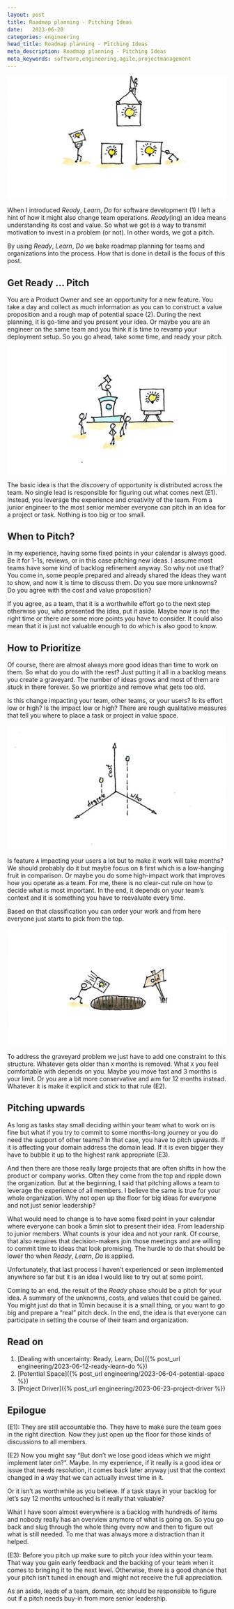 ```yaml
---
layout: post
title: Roadmap planning - Pitching Ideas
date:   2023-06-20
categories: engineering
head_title: Roadmap planning - Pitching Ideas
meta_description: Roadmap planning - Pitching Ideas
meta_keywords: software,engineering,agile,projectmanagement
---
```


![watercolor drawing: every member of a team adds their ideas to the pool](/assets/img/pitch_collect_ideas.jpg)

When I introduced *Ready*, *Learn*, *Do* for software development (1) I left a hint of how it might also change team operations. *Ready*(ing) an idea means understanding its cost and value. So what we got is a way to transmit motivation to invest in a problem (or not). In other words, we got a pitch.

By using *Ready*, *Learn*, *Do* we bake roadmap planning for teams and organizations into the process. How that is done in detail is the focus of this post.

## Get Ready … Pitch
You are a Product Owner and see an opportunity for a new feature. You take a day and collect as much information as you can to construct a value proposition and a rough map of potential space (2). During the next planning, it is go-time and you present your idea. Or maybe you are an engineer on the same team and you think it is time to revamp your deployment setup. So you go ahead, take some time, and ready your pitch.

![watercolor drawing: vote on ideas to put them in the backlog](/assets/img/pitch_vote.jpeg)

The basic idea is that the discovery of opportunity is distributed across the team. No single lead is responsible for figuring out what comes next (E1). Instead, you leverage the experience and creativity of the team. From a junior engineer to the most senior member everyone can pitch in an idea for a project or task. Nothing is too big or too small.

## When to Pitch?
In my experience, having some fixed points in your calendar is always good. Be it for 1-1s, reviews, or in this case pitching new ideas. I assume most teams have some kind of backlog refinement anyway. So why not use that? You come in, some people prepared and already shared the ideas they want to show, and now it is time to discuss them. Do you see more unknowns? Do you agree with the cost and value proposition?

If you agree, as a team, that it is a worthwhile effort go to the next step otherwise you, who presented the idea, put it aside. Maybe now is not the right time or there are some more points you have to consider. It could also mean that it is just not valuable enough to do which is also good to know.

## How to Prioritize
Of course, there are almost always more good ideas than time to work on them. So what do you do with the rest? Just putting it all in a backlog means you create a graveyard. The number of ideas grows and most of them are stuck in there forever. So we prioritize and remove what gets too old.

Is this change impacting your team, other teams, or your users? Is its effort low or high? Is the impact low or high? There are rough qualitative measures that tell you where to place a task or project in value space.

![watercolor drawing: locate your idea in value space to properly prioritize it](/assets/img/pitch_value_space.jpeg)

Is feature `A` impacting your users a lot but to make it work will take months? We should probably do it but maybe focus on `B` first which is a low-hanging fruit in comparison. Or maybe you do some high-impact work that improves how you operate as a team.  For me, there is no clear-cut rule on how to decide what is most important. In the end, it depends on your team’s context and it is something you have to reevaluate every time.

Based on that classification you can order your work and from here everyone just starts to pick from the top.

![watercolor drawing: remove ideas that get too old](/assets/img/pitch_remove_old_ideas.jpg)

To address the graveyard problem we just have to add one constraint to this structure. Whatever gets older than `X` months is removed. What `X` you feel comfortable with depends on you. Maybe you move fast and 3 months is your limit. Or you are a bit more conservative and aim for 12 months instead. Whatever it is make it explicit and stick to that rule (E2).

## Pitching upwards
As long as tasks stay small deciding within your team what to work on is fine but what if you try to commit to some months-long journey or you do need the support of other teams? In that case, you have to pitch upwards. If it is affecting your domain address the domain lead. If it is even bigger they have to bubble it up to the highest rank appropriate (E3).

And then there are those really large projects that are often shifts in how the product or company works. Often they come from the top and ripple down the organization. But at the beginning, I said that pitching allows a team to leverage the experience of all members. I believe the same is true for your whole organization. Why not open up the floor for big ideas for everyone and not just senior leadership?

What would need to change is to have some fixed point in your calendar where everyone can book a 5min slot to present their idea. From leadership to junior members. What counts is your idea and not your rank. Of course, that also requires that decision-makers join those meetings and are willing to commit time to ideas that look promising. The hurdle to do that should be lower tho when *Ready*, *Learn*, *Do* is applied.

Unfortunately, that last process I haven’t experienced or seen implemented anywhere so far but it is an idea I would like to try out at some point.

Coming to an end, the result of the *Ready* phase should be a pitch for your idea. A summary of the unknowns, costs, and values that could be gained. You might just do that in 10min because it is a small thing, or you want to go big and prepare a “real” pitch deck. In the end, the idea is that everyone can participate in setting the course of their team and organization.

## Read on
1. [Dealing with uncertainty: Ready, Learn, Do]({% post_url engineering/2023-06-12-ready-learn-do %})
2. [Potential Space]({% post_url engineering/2023-06-04-potential-space %})
3. [Project Driver]({% post_url engineering/2023-06-23-project-driver %})

## Epilogue
(E1): They are still accountable tho. They have to make sure the team goes in the right direction. Now they just open up the floor for those kinds of discussions to all members.

(E2) Now you might say “But don’t we lose good ideas which we might implement later on?”. Maybe. In my experience, if it really is a good idea or issue that needs resolution, it comes back later anyway just that the context changed in a way that we can actually invest time in it.

Or it isn’t as worthwhile as you believe. If a task stays in your backlog for let’s say 12 months untouched is it really that valuable?

What I have soon almost everywhere is a backlog with hundreds of items and nobody really has an overview anymore of what is going on. So you go back and slug through the whole thing every now and then to figure out what is still needed. To me that was always more a distraction than it helped.

(E3): Before you pitch up make sure to pitch your idea within your team. That way you gain early feedback and the backing of your team when it comes to bringing it to the next level. Otherwise, there is a good chance that your pitch isn’t tuned in enough and might not receive the full appreciation.

As an aside, leads of a team, domain, etc should be responsible to figure out if a pitch needs buy-in from more senior leadership.
